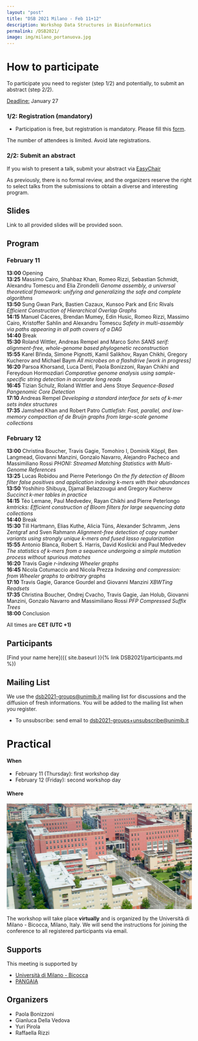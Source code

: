 ```yaml
---
layout: "post"
title: "DSB 2021 Milano - Feb 11+12"
description: Workshop Data Structures in Bioinformatics
permalink: /DSB2021/
image: img/milano_portanuova.jpg
---
```

# How to participate
To participate you need to register (step 1/2) and potentially, to submit an abstract (step 2/2). 

<u>Deadline:</u> January 27

### 1/2: Registration (mandatory) 

* Participation is free, but registration is mandatory. Please fill this [form](https://docs.google.com/forms/d/e/1FAIpQLSevYzjniyLKGT93ryzwqvaaotoBV0BZuqeNUGYQb7ZksyB5iw/viewform?usp=sf_link).

The number of attendees is limited. Avoid late registrations.

### 2/2: Submit an abstract
If you wish to present a talk, submit your abstract via [EasyChair](https://easychair.org/conferences/?conf=dsb2021)

As previously, there is no formal review, and the organizers reserve the  right to select talks from the submissions to obtain a diverse and  interesting program. 

## Slides

Link to all provided slides will be provided soon.

## Program

### February 11

**13:00** Opening   
**13:25** Massimo Cairo, Shahbaz Khan, Romeo Rizzi, Sebastian Schmidt, Alexandru Tomescu and Elia Zirondelli
*Genome assembly, a universal theoretical framework: unifying and generalizing the safe and complete algorithms*  
**13:50** Sung Gwan Park, Bastien Cazaux, Kunsoo Park and Eric Rivals
*Efficient Construction of Hierarchical Overlap Graphs*  
**14:15** Manuel Cáceres, Brendan Mumey, Edin Husic, Romeo Rizzi, Massimo Cairo, Kristoffer Sahlin and Alexandru Tomescu
*Safety in multi-assembly via paths appearing in all path covers of a DAG*  
**14:40** Break   
**15:30** Roland Wittler, Andreas Rempel and Marco Sohn
*SANS serif: alignment-free, whole-genome based phylogenetic reconstruction*  
**15:55** Karel Břinda, Simone Pignotti, Kamil Salikhov, Rayan Chikhi, Gregory Kucherov and Michael Baym
*All microbes on a flashdrive [work in progress]*  
**16:20** Parsoa Khorsand, Luca Denti, Paola Bonizzoni, Rayan Chikhi and Fereydoun Hormozdiari
*Comparative genome analysis using sample-specific string detection in accurate long reads*  
**16:45** Tizian Schulz, Roland Wittler and Jens Stoye
*Sequence-Based Pangenomic Core Detection*  
**17:10** Andreas Rempel
*Developing a standard interface for sets of k-mer sets index structures*  
**17:35** Jamshed Khan and Robert Patro
*Cuttlefish: Fast, parallel, and low-memory compaction of de Bruijn graphs from large-scale genome collections*  

### February 12

**13:00** Christina Boucher, Travis Gagie, Tomohiro I, Dominik Köppl, Ben Langmead, Giovanni Manzini, Gonzalo Navarro, Alejandro Pacheco and Massimiliano Rossi
*PHONI: Streamed Matching Statistics with Multi-Genome References*  
**13:25** Lucas Robidou and Pierre Peterlongo
*On the fly detection of Bloom filter false positives and application indexing k-mers with their abundances*  
**13:50** Yoshihiro Shibuya, Djamal Belazzougui and Gregory Kucherov
*Succinct k-mer tables in practice*  
**14:15** Téo Lemane, Paul Medvedev, Rayan Chikhi and Pierre Peterlongo
*kmtricks: Efficient construction of Bloom filters for large sequencing data collections*  
**14:40** Break   
**15:30** Till Hartmann, Elias Kuthe, Alicia Tüns, Alexander Schramm, Jens Zentgraf and Sven Rahmann
*Alignment-free detection of copy number variants using strongly unique k-mers and fused lasso regularization*  
**15:55** Antonio Blanca, Robert S. Harris, David Koslicki and Paul Medvedev
*The statistics of k-mers from a sequence undergoing a simple mutation process without spurious matches*  
**16:20** Travis Gagie
*r-indexing Wheeler graphs*  
**16:45** Nicola Cotumaccio and Nicola Prezza
*Indexing and compression: from Wheeler graphs to arbitrary graphs*  
**17:10** Travis Gagie, Garance Gourdel and Giovanni Manzini
*XBWTing Readsets*  
**17:35** Christina Boucher, Ondrej Cvacho, Travis Gagie, Jan Holub, Giovanni Manzini, Gonzalo Navarro and Massimiliano Rossi
*PFP Compressed Suffix Trees*  
**18:00** Conclusion

All times are **CET (UTC +1)**


## Participants

[Find your name here]({{ site.baseurl }}{% link DSB2021/participants.md %})

## Mailing List
We use the dsb2021-groups@unimib.it mailing list for discussions and the diffusion of fresh informations. 
You will be added to the mailing list when you register.

* To unsubscribe: send email to dsb2021-groups+unsubscribe@unimib.it


# Practical
#### When
<!-- * any time before January 15: register and submit a talk (via [EasyChair](https://easychair.org/my/conference?conf=dsb2020)) -->
* February 11 (Thursday): first workshop day
* February 12 (Friday): second workshop day

#### Where

![University of Milan-Bicocca U4](img/bicocca.png) 

The workshop will take place **virtually** and is organized by the Università di Milano - Bicocca, Milano, Italy.
We will send the instructions for joining the conference to all
registered participants via email.

## Supports
This meeting is supported by 

*  [Università di Milano - Bicocca](https://www.unimib.it)
*  [PANGAIA](https://www.pangenome.eu/)

## Organizers

* Paola Bonizzoni
* Gianluca Della Vedova
* Yuri Pirola
* Raffaella Rizzi

